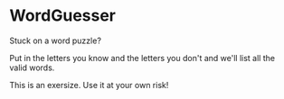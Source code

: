 # WordGuesser
Stuck on a word puzzle?

Put in the letters you know and the letters you don't and we'll list all the valid words.

This is an exersize.  Use it at your own risk!
